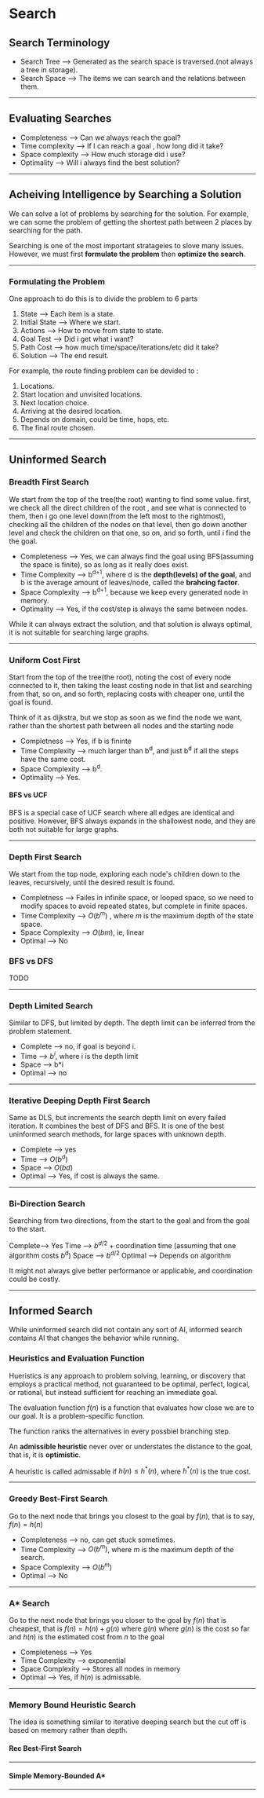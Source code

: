 <!-- Required extensions:  mathjax -->

# Search 

## Search Terminology

- Search Tree --> Generated as the search space is traversed.(not always a tree in storage).
- Search Space --> The items we can search and the relations between them.

---

## Evaluating Searches

- Completeness --> Can we always reach the goal?
- Time complexity --> If I can reach a goal , how long did it take?
- Space complexity --> How much storage did i use?
- Optimality --> Will i always find the best solution?

---

## Acheiving Intelligence by Searching a Solution

We can solve a lot of problems by searching for the solution. For example, we can some the problem of getting the shortest path between 2 places by searching for the path. 

Searching is one of the most important stratageies to slove many issues. However, we must first **formulate the problem** then **optimize the search**.

---

### Formulating the Problem

One approach to do this is to divide the problem to 6 parts

1. State --> Each item is a state.
2. Initial State --> Where we start.
3. Actions --> How to move from state to state.
4. Goal Test --> Did i get what i want?
5. Path Cost --> how much time/space/iterations/etc did it take?
6. Solution --> The end result.


For example, the route finding problem can be devided to :

1. Locations.
2. Start location and unvisited locations.
3. Next location choice.
4. Arriving at the desired location.
5. Depends on domain, could be time, hops, etc.
6. The final route chosen.

---

## Uninformed Search

### Breadth First Search

We start from the top of the tree(the root) wanting to find some value. first, we check all the direct children of the root , and see what is connected to them, then i go one level down(from the left most to the rightmost), checking all the children of the nodes on that level, then go down another level and check the children on that one, so on, and so forth, until i find the the goal. 


- Completeness --> Yes, we can always find the goal using BFS(assuming the space is finite), so as long as it really does exist.
- Time Complexity --> b<sup>d+1</sup>, where d is the **depth(levels) of the goal**, and b is the average amount of leaves/node, called the **brahcing factor**.
- Space Complexity -->  b<sup>d+1</sup>, because we keep every generated node in memory.
- Optimality --> Yes, if the cost/step is always the same between nodes.

While it can always extract the solution, and that solution is always optimal, it is not suitable for searching large graphs.

---

### Uniform Cost First

Start from the top of the tree(the root), noting the cost of every node connected to it, then taking the least costing node in that list and searching from that, so on, and so forth, replacing costs with cheaper one, until the goal is found.

Think of it as dijkstra, but we stop as soon as we find the node we want, rather than the shortest path between all nodes and the starting node

- Completness --> Yes, if b is fininte
- Time Complexity --> much larger than b<sup>d</sup>, and just  b<sup>d</sup> if all the steps have the same cost.
- Space Complexity -->  b<sup>d</sup>.
- Optimality --> Yes.


#### BFS vs UCF

BFS is a special case of UCF search where all edges are identical and positive.  However, BFS always expands in the shallowest node, and they are both not suitable for large graphs.

---

### Depth First Search

We start from the top node, exploring each node's children down to the leaves, recursively, until the desired result is found. 

- Completness --> Failes in infinite space, or looped space, so we need to modify spaces to avoid repeated states, but complete in finite spaces.
- Time Complexity --> $O(b^m)$ , where $m$ is the maximum depth of the state space.
- Space Complexity -->  $O(bm)$, ie, linear
- Optimal --> No

### BFS vs DFS

TODO

---

### Depth Limited Search

Similar to DFS, but limited by depth. The depth limit can be inferred from the problem statement.

- Complete --> no, if goal is beyond i.
- Time --> $b^i$, where i is the depth limit
- Space --> b*i
- Optimal --> no

---

### Iterative Deeping Depth First Search

Same as DLS, but increments the search depth limit on every failed iteration. It combines the best of DFS and BFS. It is one of the best uninformed search methods, for large spaces with unknown depth.

- Complete --> yes
- Time --> $O(b^d)$
- Space --> $O(bd)$
- Optimal --> Yes, if cost is always the same.


---

### Bi-Direction Search 

Searching from two directions, from the start to the goal and from the goal to the start.

Complete-->  Yes
Time --> $b^{d/2}$ + coordination time (assuming that one algorithm costs $b^d$)
Space --> $b^{d/2}$
Optimal --> Depends on algorithm

It might not always give better performance or applicable, and coordination could be costly.
 
---

## Informed Search

While uninformed search did not contain any sort of AI, informed search contains AI that changes the behavior while running.

### Heuristics and Evaluation Function

Hueristics is any approach to problem solving, learning, or discovery that employs a practical method, not guaranteed to be optimal, perfect, logical, or rational, but instead sufficient for reaching an immediate goal.

The evaluation function $f(n)$ is a function that evaluates how close we are to our goal. It is a problem-specific function. 

The function ranks the alternatives in every possbiel branching step.


An  **admissible heuristic** never over or understates the distance to the goal, that is, it is **optimistic**.

A heuristic is called admissable if $h(n) \le h^*(n)$, where $h^*(n)$ is the true cost. 

---
### Greedy Best-First Search

Go to the next node that brings you closest to the goal by $f(n)$, that is to say,  $f(n) = h(n)$

- Completeness --> no, can get stuck sometimes.
- Time Complexity --> $O(b^m)$, where $m$ is the maximum depth of the search.
- Space Complexity --> $O(b^m)$
- Optimal --> No

---

### A* Search

Go to the next node that brings you closer to the goal by $f(n)$ 
that is cheapest, that is $f(n) = h(n) + g(n)$ where $g(n)$ where $g(n)$ is the cost so far and $h(n)$ is the estimated cost from $n$ to the goal

- Completeness --> Yes
- Time Complexity --> exponential
- Space Complexity --> Stores all nodes in memory
- Optimal --> Yes, if $h(n)$ is admissable.

---

### Memory Bound Heuristic Search

The idea is something similar to iterative deeping search but the cut off is based on memory rather than depth.

#### Rec Best-First Search

---

#### Simple Memory-Bounded A*

---